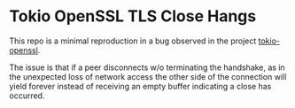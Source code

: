 # Tokio OpenSSL TLS Close Hangs

This repo is a minimal reproduction in a bug observed in the project
[tokio-openssl](https://docs.rs/tokio-openssl/latest/tokio_openssl/).

The issue is that if a peer disconnects w/o terminating the handshake, as in the unexpected loss of
network access the other side of the connection will yield forever instead of receiving an empty buffer
indicating a close has occurred.
